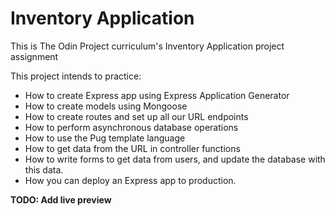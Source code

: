 # Inventory Application

This is The Odin Project curriculum's Inventory Application project assignment

This project intends to practice:

- How to create Express app using Express Application Generator
- How to create models using Mongoose
- How to create routes and set up all our URL endpoints
- How to perform asynchronous database operations
- How to use the Pug template language
- How to get data from the URL in controller functions
- How to write forms to get data from users, and update the database with this data.
- How you can deploy an Express app to production.

**TODO: Add live preview**
